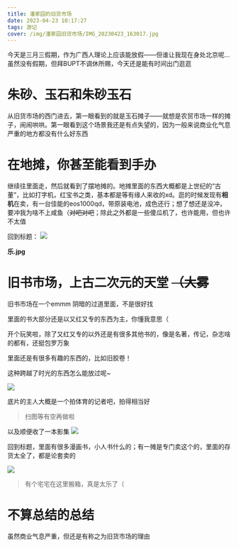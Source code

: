 ```yaml
---
title: 潘家园的旧货市场
date: 2023-04-23 10:17:27
tags: 游记
cover: /img/潘家园旧货市场/IMG_20230423_163017.jpg
---
```


今天是三月三假期，作为广西人理论上应该能放假——但谁让我现在身处北京呢...虽然没有假期，但拜BUPT不调休所赐，今天还是能有时间出门逛逛

# 朱砂、玉石和朱砂玉石
从旧货市场的西门进去，第一眼看到的就是玉石摊子——就想是农贸市场一样的摊子，闹闹哄哄。第一眼看到这个场景我还是有点失望的，因为一般来说商业化气息严重的地方都没有什么好东西

# 在地摊，你甚至能看到手办
继续往里面走，然后就看到了摆地摊的。地摊里面的东西大概都是上世纪的“古董”，比如打字机，红宝书之类，基本都是等有缘人来收的xd。逛的时候发现有**相机**在卖，有一台佳能的eos1000qd，带原装电池，成色还行；想了想还是没冲，要冲我为啥不上咸鱼（~~对吧对吧~~；除此之外都是一些傻瓜机了，也许能用，但也许不太值

回到标题：
![](/img/潘家园旧货市场/IMG_20230423_154549.jpg)

**乐.jpg**

# 旧书市场，上古二次元的天堂 ~~（大雾~~
旧书市场在一个emmm 阴暗的过道里面，不是很好找

里面的书大部分还是以又红又专的东西为主，你懂我意思（

开个玩笑啦，除了又红又专的以外还是有很多其他书的，像是名著，传记，杂志啥的都有，还挺包罗万象

里面还是有很多有趣的东西的，比如旧胶卷！

这种跨越了时光的东西怎么能放过呢~

![](/img/潘家园旧货市场/IMG_20230423_205845.jpg)

底片的主人大概是一个拍体育的记者吧，拍得相当好

> 扫图等有空再做啦

以及顺便收了一本影集
![](/img/潘家园旧货市场/IMG_20230423_233901.jpg)

回到标题，里面有很多漫画书，小人书什么的；有一摊是专门卖这个的，里面的存货太全了，都是论套卖的

![](/img/潘家园旧货市场/IMG_20230423_151942.jpg)

> 有个宅宅在这里搬箱，真是太乐了（

# 不算总结的总结
虽然商业气息严重，但还是有称之为旧货市场的理由